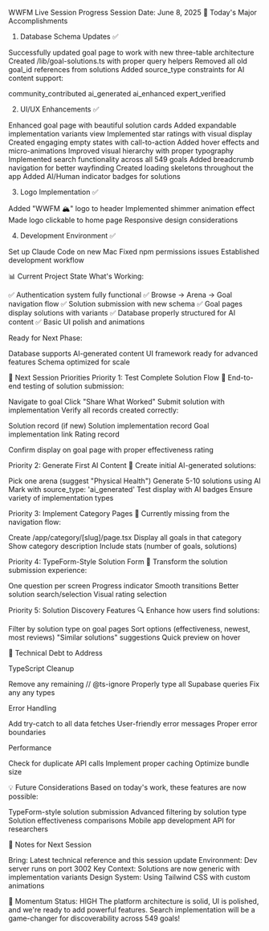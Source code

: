 WWFM Live Session Progress
Session Date: June 8, 2025
🎉 Today's Major Accomplishments
1. Database Schema Updates ✅

Successfully updated goal page to work with new three-table architecture
Created /lib/goal-solutions.ts with proper query helpers
Removed all old goal_id references from solutions
Added source_type constraints for AI content support:

community_contributed
ai_generated
ai_enhanced
expert_verified



2. UI/UX Enhancements ✅

Enhanced goal page with beautiful solution cards
Added expandable implementation variants view
Implemented star ratings with visual display
Created engaging empty states with call-to-action
Added hover effects and micro-animations
Improved visual hierarchy with proper typography
Implemented search functionality across all 549 goals
Added breadcrumb navigation for better wayfinding
Created loading skeletons throughout the app
Added AI/Human indicator badges for solutions

3. Logo Implementation ✅

Added "WWFM 🏔️" logo to header
Implemented shimmer animation effect
Made logo clickable to home page
Responsive design considerations

4. Development Environment ✅

Set up Claude Code on new Mac
Fixed npm permissions issues
Established development workflow

📊 Current Project State
What's Working:

✅ Authentication system fully functional
✅ Browse → Arena → Goal navigation flow
✅ Solution submission with new schema
✅ Goal pages display solutions with variants
✅ Database properly structured for AI content
✅ Basic UI polish and animations

Ready for Next Phase:

Database supports AI-generated content
UI framework ready for advanced features
Schema optimized for scale


🎯 Next Session Priorities
Priority 1: Test Complete Solution Flow 🧪
End-to-end testing of solution submission:

Navigate to goal
Click "Share What Worked"
Submit solution with implementation
Verify all records created correctly:

Solution record (if new)
Solution implementation record
Goal implementation link
Rating record


Confirm display on goal page with proper effectiveness rating

Priority 2: Generate First AI Content 🤖
Create initial AI-generated solutions:

Pick one arena (suggest "Physical Health")
Generate 5-10 solutions using AI
Mark with source_type: 'ai_generated'
Test display with AI badges
Ensure variety of implementation types

Priority 3: Implement Category Pages 📂
Currently missing from the navigation flow:

Create /app/category/[slug]/page.tsx
Display all goals in that category
Show category description
Include stats (number of goals, solutions)

Priority 4: TypeForm-Style Solution Form 📝
Transform the solution submission experience:

One question per screen
Progress indicator
Smooth transitions
Better solution search/selection
Visual rating selection

Priority 5: Solution Discovery Features 🔍
Enhance how users find solutions:

Filter by solution type on goal pages
Sort options (effectiveness, newest, most reviews)
"Similar solutions" suggestions
Quick preview on hover


🔧 Technical Debt to Address

TypeScript Cleanup

Remove any remaining // @ts-ignore
Properly type all Supabase queries
Fix any any types


Error Handling

Add try-catch to all data fetches
User-friendly error messages
Proper error boundaries


Performance

Check for duplicate API calls
Implement proper caching
Optimize bundle size




💡 Future Considerations
Based on today's work, these features are now possible:

TypeForm-style solution submission
Advanced filtering by solution type
Solution effectiveness comparisons
Mobile app development
API for researchers


📝 Notes for Next Session

Bring: Latest technical reference and this session update
Environment: Dev server runs on port 3002
Key Context: Solutions are now generic with implementation variants
Design System: Using Tailwind CSS with custom animations


🚀 Momentum Status: HIGH
The platform architecture is solid, UI is polished, and we're ready to add powerful features. Search implementation will be a game-changer for discoverability across 549 goals!